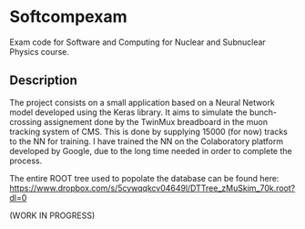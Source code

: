 # Softcompexam

Exam code for Software and Computing for Nuclear and Subnuclear Physics course. 

## Description

The project consists on a small application based on a Neural Network model developed using the Keras library. It aims to simulate the bunch-crossing assignement done by the TwinMux breadboard in the muon tracking system of CMS. This is done by supplying 15000 (for now) tracks to the NN for training. I have trained the NN on the Colaboratory platform developed by Google, due to the long time needed in order to complete the process.

The entire ROOT tree used to popolate the database can be found here: https://www.dropbox.com/s/5cywqqkcv04649l/DTTree_zMuSkim_70k.root?dl=0

(WORK IN PROGRESS)
